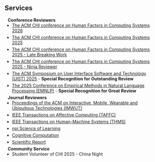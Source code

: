 ## Services

<h4 style="margin:0 10px 0;">Conference Reviewers</h4>


<ul style="margin:0 0 5px;">
  <li><a href="https://chi2025.acm.org/"><autocolor>The ACM CHI conference on Human Factors in Computing Systems 2026</autocolor></a></li>
</ul>

<ul style="margin:0 0 5px;">
  <li><a href="https://chi2025.acm.org/"><autocolor>The ACM CHI conference on Human Factors in Computing Systems 2025</autocolor></a></li>
</ul>

<ul style="margin:0 0 5px;">
  <li><a href="https://chi2025.acm.org/"><autocolor>The ACM CHI conference on Human Factors in Computing Systems 2025 - Late Breaking Work</autocolor></a></li>
</ul>

<ul style="margin:0 0 5px;">
  <li><a href="https://chi2025.acm.org/"><autocolor>The ACM CHI conference on Human Factors in Computing Systems 2025 - Ninja Reviewer</autocolor></a></li>
</ul>

<ul style="margin:0 0 5px;">
  <li><a href="https://uist.acm.org/2025/"><autocolor>The ACM Symposium on User Interface Software and Technology (UIST) 2025</autocolor></a> - <strong>Special Recognition for Outstanding Review</strong></li>
</ul>

<ul style="margin:0 0 5px;">
  <li><a href="https://2025.emnlp.org/"><autocolor>The 2025 Conference on Empirical Methods in Natural Language Processing (EMNLP)</autocolor></a> - <strong>Special Recognition for Great Review</strong></li>
</ul>

<h4 style="margin:0 10px 0;">Journal Reviewers</h4>

<ul style="margin:0 0 5px;">
  <li><a href="https://dl.acm.org/journal/imwut"><autocolor>Proceedings of the ACM on Interactive, Mobile, Wearable and Ubiquitous Technologies (IMWUT)</autocolor></a></li>
</ul>


<ul style="margin:0 0 5px;">
  <li><a href="https://ieeexplore.ieee.org/xpl/RecentIssue.jsp?punumber=5165369"><autocolor>IEEE Transactions on Affective Computing (TAFFC)</autocolor></a></li>
</ul>



<ul style="margin:0 0 5px;">
  <li><a href="https://ieeexplore.ieee.org/xpl/RecentIssue.jsp?punumber=6221037"><autocolor>IEEE Transactions on Human-Machine Systems (THMS)</autocolor></a></li>
</ul>


<ul style="margin:0 0 5px;">
  <li><a href="https://www.nature.com/npjscilearn/"><autocolor>npj Science of Learning</autocolor></a></li>
</ul>

<ul style="margin:0 0 5px;">
  <li><a href="https://link.springer.com/journal/12559"><autocolor>Cognitive Computation</autocolor></a></li>
</ul>

<ul style="margin:0 0 5px;">
  <li><a href="https://www.nature.com/srep/"><autocolor>Scientific Report</autocolor></a></li>
</ul>



<h4 style="margin:0 10px 0;">Community Service</h4>

<ul style="margin:0 0 5px;">
  <li><a><autocolor>Student Volunteer of CHI 2025 - China Night</autocolor></a></li>
</ul>




